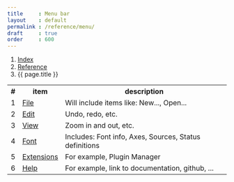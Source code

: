 ```yaml
---
title     : Menu bar
layout    : default
permalink : /reference/menu/
draft     : true
order     : 600
---
```


<nav aria-label="breadcrumb">
  <ol class="breadcrumb small">
    <li class="breadcrumb-item"><a href="{{ site.url }}">Index</a></li>
    <li class="breadcrumb-item"><a href="../../reference">Reference</a></li>
    <li class="breadcrumb-item active" aria-current="page">{{ page.title }}</li>
  </ol>
</nav>

<table class='table table-hover'>
<tr>
<th width='5%'>#</th>
<th width='13%'>item</th>
<th width='82%'>description</th>
</tr>
<tr>
<td>1</td>
<td><a href=''>File</a></td>
<td> Will include items like: New..., Open...</td>
</tr>
<tr>
<td>2</td>
<td><a href=''>Edit</a></td>
<td>Undo, redo, etc.</td>
</tr>
<tr>
<td>3</td>
<td><a href=''>View</a></td>
<td>Zoom in and out, etc.</td>
</tr>
<tr>
<td>4</td>
<td><a href='../menu/font'>Font</a></td>
<td>Includes: Font info, Axes, Sources, Status definitions</td>
</tr>
<tr>
<td>5</td>
<td><a href=''>Extensions</a></td>
<td>For example, Plugin Manager</td>
</tr>
<tr>
<td>6</td>
<td><a href=''>Help</a></td>
<td>For example, link to documentation, github, ...</td>
</tr>
</table>

